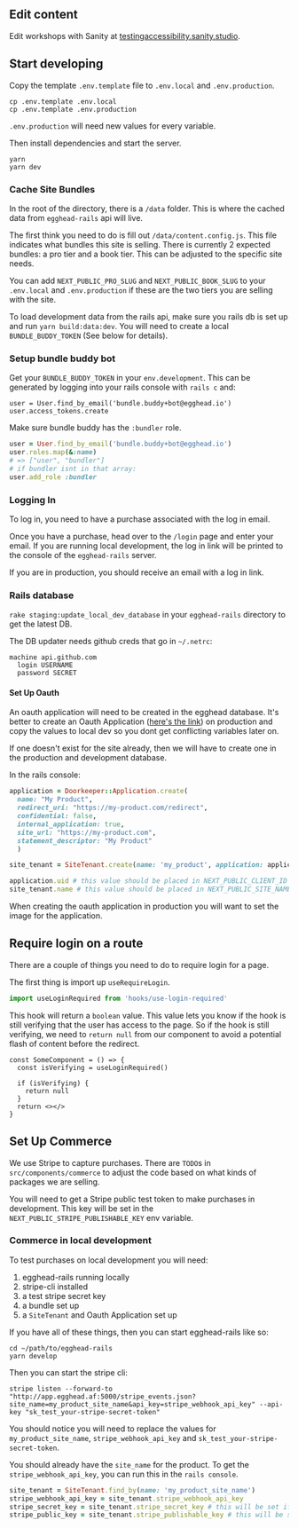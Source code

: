## Edit content

Edit workshops with Sanity at [testingaccessibility.sanity.studio](https://testingaccessibility.sanity.studio/).

## Start developing

Copy the template `.env.template` file to `.env.local` and `.env.production`.

```shell
cp .env.template .env.local
cp .env.template .env.production
```

`.env.production` will need new values for every variable.

Then install dependencies and start the server.

```shell
yarn
yarn dev
```

### Cache Site Bundles

In the root of the directory, there is a `/data` folder. This is where the cached data from `egghead-rails` api will live.

The first think you need to do is fill out `/data/content.config.js`. This file indicates what bundles this site is selling. There is currently 2 expected bundles: a pro tier and a book tier. This can be adjusted to the specific site needs.

You can add `NEXT_PUBLIC_PRO_SLUG` and `NEXT_PUBLIC_BOOK_SLUG` to your `.env.local` and `.env.production` if these are the two tiers you are selling with the site.

To load development data from the rails api, make sure you rails db is set up and run `yarn build:data:dev`. You will need to create a local `BUNDLE_BUDDY_TOKEN` (See below for details).

### Setup bundle buddy bot

Get your `BUNDLE_BUDDY_TOKEN` in your `env.development`. This can be generated by logging into your rails console with `rails c` and:

```
user = User.find_by_email('bundle.buddy+bot@egghead.io')
user.access_tokens.create
```

Make sure bundle buddy has the `:bundler` role.

```ruby
user = User.find_by_email('bundle.buddy+bot@egghead.io')
user.roles.map(&:name)
# => ["user", "bundler"]
# if bundler isnt in that array:
user.add_role :bundler
```

### Logging In

To log in, you need to have a purchase associated with the log in email.

Once you have a purchase, head over to the `/login` page and enter your email. If you are running local development, the log in link will be printed to the console of the `egghead-rails` server.

If you are in production, you should receive an email with a log in link.

### Rails database

`rake staging:update_local_dev_database` in your `egghead-rails` directory to get the latest DB.

The DB updater needs github creds that go in `~/.netrc`:

```
machine api.github.com
  login USERNAME
  password SECRET
```

#### Set Up Oauth

An oauth application will need to be created in the egghead database. It's better to create an Oauth Application ([here's the link](https://app.egghead.io/oauth/applications/new)) on production and copy the values to local dev so you dont get conflicting variables later on.

If one doesn't exist for the site already, then we will have to create one in the production and development database.

In the rails console:

```ruby
application = Doorkeeper::Application.create(
  name: "My Product",
  redirect_uri: "https://my-product.com/redirect",
  confidential: false,
  internal_application: true,
  site_url: "https://my-product.com",
  statement_descriptor: "My Product"
  )

site_tenant = SiteTenant.create(name: 'my_product', application: application)

application.uid # this value should be placed in NEXT_PUBLIC_CLIENT_ID
site_tenant.name # this value should be placed in NEXT_PUBLIC_SITE_NAME
```

When creating the oauth application in production you will want to set the image for the application.

## Require login on a route

There are a couple of things you need to do to require login for a page.

The first thing is import up `useRequireLogin`.

```ts
import useLoginRequired from 'hooks/use-login-required'
```

This hook will return a `boolean` value. This value lets you know if the hook is still verifying that the user has access to the page. So if the hook is still verifying, we need to `return null` from our component to avoid a potential flash of content before the redirect.

```tsx
const SomeComponent = () => {
  const isVerifying = useLoginRequired()

  if (isVerifying) {
    return null
  }
  return <></>
}
```

## Set Up Commerce

We use Stripe to capture purchases. There are `TODO`s in `src/components/commerce` to adjust the code based on what kinds of packages we are selling.

You will need to get a Stripe public test token to make purchases in development. This key will be set in the `NEXT_PUBLIC_STRIPE_PUBLISHABLE_KEY` env variable.

### Commerce in local development

To test purchases on local development you will need:

1. egghead-rails running locally
2. stripe-cli installed
3. a test stripe secret key
4. a bundle set up
5. a `SiteTenant` and Oauth Application set up

If you have all of these things, then you can start egghead-rails like so:

```shell
cd ~/path/to/egghead-rails
yarn develop
```

Then you can start the stripe cli:

```shell
stripe listen --forward-to "http://app.egghead.af:5000/stripe_events.json?site_name=my_product_site_name&api_key=stripe_webhook_api_key" --api-key "sk_test_your-stripe-secret-token"
```

You should notice you will need to replace the values for `my_product_site_name`, `stripe_webhook_api_key` and `sk_test_your-stripe-secret-token`.

You should already have the `site_name` for the product. To get the `stripe_webhook_api_key`, you can run this in the `rails console`.

```ruby
site_tenant = SiteTenant.find_by(name: 'my_product_site_name')
stripe_webhook_api_key = site_tenant.stripe_webhook_api_key
stripe_secret_key = site_tenant.stripe_secret_key # this will be set if the product has already been set up
stripe_public_key = site_tenant.stripe_publishable_key # this will be set if the product has already been set up
```
